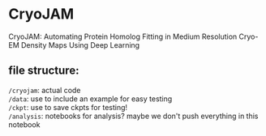 # CryoJAM
CryoJAM: Automating Protein Homolog Fitting in Medium Resolution Cryo-EM Density Maps Using Deep Learning

## file structure:
`/cryojam`: actual code  
`/data`: use to include an example for easy testing  
`/ckpt`: use to save ckpts for testing!  
`/analysis`: notebooks for analysis? maybe we don't push everything in this notebook  


